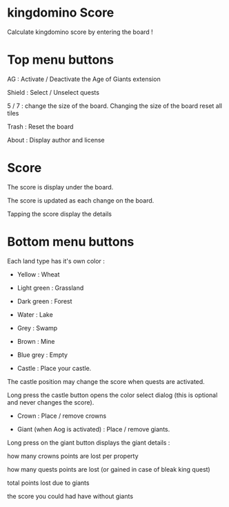 # kingdomino Score

Calculate kingdomino score by entering the board ! 

# Top menu buttons 

AG : Activate / Deactivate the Age of Giants extension

Shield : Select / Unselect quests

5 / 7 : change the size of the board. Changing the size of the board reset all tiles

Trash : Reset the board

About : Display author and license

# Score 

The score is display under the board. 

The score is updated as each change on the board. 

Tapping the score display the details

# Bottom menu buttons

Each land type has it's own color : 

* Yellow : Wheat

* Light green : Grassland

* Dark green : Forest

* Water : Lake

* Grey : Swamp 

* Brown : Mine 

* Blue grey : Empty

* Castle : Place your castle. 

The castle position may change the score when quests are activated. 

Long press the castle button opens the color select dialog (this is optional and never changes the score). 

* Crown : Place / remove crowns

* Giant (when Aog is activated) : Place / remove giants. 

Long press on the giant button displays the giant details : 

how many crowns points are lost per property 

how many quests points are lost (or gained in case of bleak king quest) 

total points lost due to giants

the score you could had have without giants



